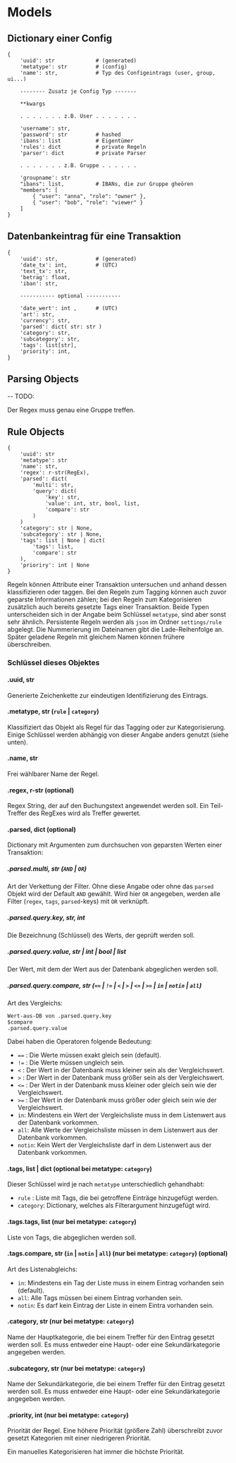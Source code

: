 # Models

## Dictionary einer Config

```
{
    'uuid': str             # (generated)
    'metatype': str         # (config)
    'name': str,            # Typ des Configeintrags (user, group, ui...)

    -------- Zusatz je Config Typ -------

    **kwargs
    
    . . . . . . . z.B. User . . . . . . .

    'username': str,
    'password': str         # hashed
    'ibans': list           # Eigentümer
    'rules': dict           # private Regeln
    'parser': dict          # private Parser

    . . . . . . . z.B. Gruppe . . . . . .

    'groupname': str
    "ibans": list,          # IBANs, die zur Gruppe gheören
    "members": [
        { "user": "anna", "role": "owner" },
        { "user": "bob", "role": "viewer" }
    ]
}
```

## Datenbankeintrag für eine Transaktion

```
{
    'uuid': str,            # (generated)
    'date_tx': int,         # (UTC)
    'text_tx': str,
    'betrag': float,
    'iban': str,

    ----------- optional -----------

    'date_wert': int ,      # (UTC)
    'art': str,
    'currency': str,
    'parsed': dict( str: str )
    'category': str,
    'subcategory': str,
    'tags': list[str],
    'priority': int,
}
```

## Parsing Objects

-- TODO:

Der Regex muss genau eine Gruppe treffen.


## Rule Objects

```
{
    'uuid': str
    'metatype': str
    'name': str,
    'regex': r-str(RegEx),
    'parsed': dict(
        'multi': str,
        'query': dict(
            'key': str,
            'value': int, str, bool, list,
            'compare': str
        )
    )
    'category': str | None,
    'subcategory': str | None,
    'tags': list | None | dict(
        'tags': list,
        'compare': str
    ),
    'prioriry': int | None
}
```

Regeln können Attribute einer Transaktion untersuchen und anhand dessen klassifizieren oder taggen. Bei den Regeln zum Tagging können auch zuvor geparste Informationen zählen; bei den Regeln zum Kategorisieren zusätzlich auch bereits gesetzte Tags einer Transaktion. Beide Typen unterscheiden sich in der Angabe beim Schlüssel `metatype`, sind aber sonst sehr ähnlich. Persistente Regeln werden als `json` im Ordner `settings/rule` abgelegt. Die Nummerierung im Dateinamen gibt die Lade-Reihenfolge an. Später geladene Regeln mit gleichem Namen können frühere überschreiben.

### Schlüssel dieses Objektes

#### .uuid, str

Generierte Zeichenkette zur eindeutigen Identifizierung des Eintrags.

#### .metatype, str (`rule` | `category`)

Klassifiziert das Objekt als Regel für das Tagging oder zur Kategorisierung. Einige Schlüssel werden abhängig von dieser Angabe anders genutzt (siehe unten).

#### .name, str

Frei wählbarer Name der Regel.

#### .regex, r-str (optional)

Regex String, der auf den Buchungstext angewendet werden soll. Ein Teil-Treffer des RegExes wird als Treffer gewertet.

#### .parsed, dict (optional)

Dictionary mit Argumenten zum durchsuchen von geparsten Werten einer Transaktion:

##### .parsed.multi, str (`AND` | `OR`)

Art der Verkettung der Filter. Ohne diese Angabe oder ohne das `parsed` Objekt wird der Default `AND` gewählt. Wird hier `OR` angegeben, werden alle Filter (`regex`, `tags`, `parsed`-keys) mit `OR` verknüpft.

##### .parsed.query.key, str, int

Die Bezeichnung (Schlüssel) des Werts, der geprüft werden soll.

##### .parsed.query.value, str | int | bool | list

Der Wert, mit dem der Wert aus der Datenbank abgeglichen werden soll.

##### .parsed.query.compare, str (`==` | `!=` | `<` | `>` | `<=` | `>=` | `in` | `notin` | `all`)

Art des Vergleichs:

```
Wert-aus-DB von .parsed.query.key
$compare
.parsed.query.value
```

Dabei haben die Operatoren folgende Bedeutung:

- `==` : Die Werte müssen exakt gleich sein (default).
- `!=` : Die Werte müssen ungleich sein.
- `<` : Der Wert in der Datenbank muss kleiner sein als der Vergleichswert.
- `>` : Der Wert in der Datenbank muss größer sein als der Vergleichswert.
- `<=` : Der Wert in der Datenbank muss kleiner oder gleich sein wie der Vergleichswert.
- `>=` : Der Wert in der Datenbank muss größer oder gleich sein wie der Vergleichswert.
- `in`: Mindestens ein Wert der Vergleichsliste muss in dem Listenwert aus der Datenbank vorkommen.
- `all`: Alle Werte der Vergleichsliste müssen in dem Listenwert aus der Datenbank vorkommen.
- `notin`: Kein Wert der Vergleichsliste darf in dem Listenwert aus der Datenbank vorkommen.

#### .tags, list | dict (optional bei metatype: `category`)

Dieser Schlüssel wird je nach `metatype` unterschiedlich gehandhabt:

- `rule` : Liste mit Tags, die bei getroffene Einträge hinzugefügt werden.
- `category`: Dictionary, welches als Filterargument hinzugefügt wird.

#### .tags.tags, list (nur bei metatype: `category`)

Liste von Tags, die abgeglichen werden soll.

#### .tags.compare, str (`in` | `notin` | `all`) (nur bei metatype: `category`) (optional)

Art des Listenabgleichs:

- `in`: Mindestens ein Tag der Liste muss in einem Eintrag vorhanden sein (default).
- `all`: Alle Tags müssen bei einem Eintrag vorhanden sein.
- `notin`: Es darf kein Eintrag der Liste in einem Eintra vorhanden sein.

#### .category, str (nur bei metatype: `category`)

Name der Hauptkategorie, die bei einem Treffer für den Eintrag gesetzt werden soll. Es muss entweder eine Haupt- oder eine Sekundärkategorie angegeben werden.

#### .subcategory, str (nur bei metatype: `category`)

Name der Sekundärkategorie, die bei einem Treffer für den Eintrag gesetzt werden soll. Es muss entweder eine Haupt- oder eine Sekundärkategorie angegeben werden.

#### .priority, int (nur bei metatype: `category`)

Priorität der Regel. Eine höhere Priorität (größere Zahl) überschreibt zuvor gesetzt Kategorien mit einer niedrigeren Priorität.

Ein manuelles Kategorisieren hat immer die höchste Priorität.
